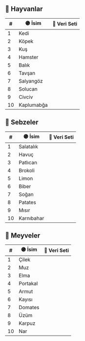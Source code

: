 ## 🦋 Hayvanlar
| #  | 🟣 İsim   | 🔗 Veri Seti |
| -- | ---------- |---|
| 1  | Kedi       |   |
| 2  | Köpek      |   |
| 3  | Kuş        |   |
| 4  | Hamster    |   |
| 5  | Balık      |   |
| 6  | Tavşan     |   |
| 7  | Salyangöz  |   |
| 8  | Solucan    |   |
| 9  | Civciv     |   |
| 10 | Kaplumabğa |   |

## 🥦 Sebzeler
| #  | 🟣 İsim   | 🔗 Veri Seti |
| -- |----------  |---|
| 1  | Salatalık  |   |
| 2  | Havuç      |   |
| 3  | Patlıcan   |   |
| 4  | Brokoli    |   |
| 5  | Limon      |   |
| 6  | Biber      |   |
| 7  | Soğan      |   |
| 8  | Patates    |   |
| 9  | Mısır      |   |
| 10 | Karnıbahar |   |

## 🍓 Meyveler
| #  | 🟣 İsim    | 🔗 Veri Seti |
| -- | ----------- |---|
| 1  | Çilek       |   |
| 2  | Muz         |   |
| 3  | Elma        |   |
| 4  | Portakal    |   |
| 5  | Armut       |   |
| 6  | Kayısı      |   |
| 7  | Domates     |   |
| 8  | Üzüm        |   |
| 9  | Karpuz      |   |
| 10 | Nar         |   |

